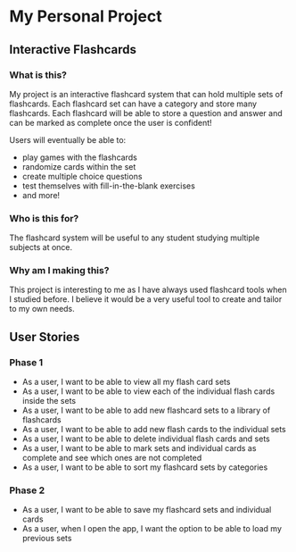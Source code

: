 # My Personal Project

## Interactive Flashcards

### What is this?
My project is an interactive flashcard system that can hold multiple sets of flashcards. Each flashcard set can have a 
category and store many flashcards. Each flashcard will be able to store a question and answer and can be marked as 
complete once the user is confident! 

Users will eventually be able to:
* play games with the flashcards
* randomize cards within the set
* create multiple choice questions
* test themselves with fill-in-the-blank exercises
* and more!

### Who is this for?
The flashcard system will be useful to any student studying multiple subjects at once.

### Why am I making this?
This project is interesting to me as I have always used flashcard tools when I studied before. I believe it would
be a very useful tool to create and tailor to my own needs.


## User Stories
### Phase 1 
- As a user, I want to be able to view all my flash card sets
- As a user, I want to be able to view each of the individual flash cards inside the sets
- As a user, I want to be able to add new flashcard sets to a library of flashcards
- As a user, I want to be able to add new flash cards to the individual sets
- As a user, I want to be able to delete individual flash cards and sets
- As a user, I want to be able to mark sets and individual cards as complete and see which ones are not completed
- As a user, I want to be able to sort my flashcard sets by categories

### Phase 2
- As a user, I want to be able to save my flashcard sets and individual cards
- As a user, when I open the app, I want the option to be able to load my previous sets